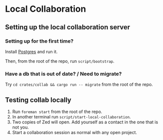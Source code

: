 # Local Collaboration

## Setting up the local collaboration server

### Setting up for the first time?

Install [Postgres](https://postgresapp.com) and run it.

Then, from the root of the repo, run `script/bootstrap`.

### Have a db that is out of date? / Need to migrate?

Try `cd crates/collab && cargo run -- migrate` from the root of the repo.

## Testing collab locally

1. Run `foreman start` from the root of the repo.
1. In another terminal run `script/start-local-collaboration`.
1. Two copies of Zed will open. Add yourself as a contact in the one that is not you.
1. Start a collaboration session as normal with any open project.
